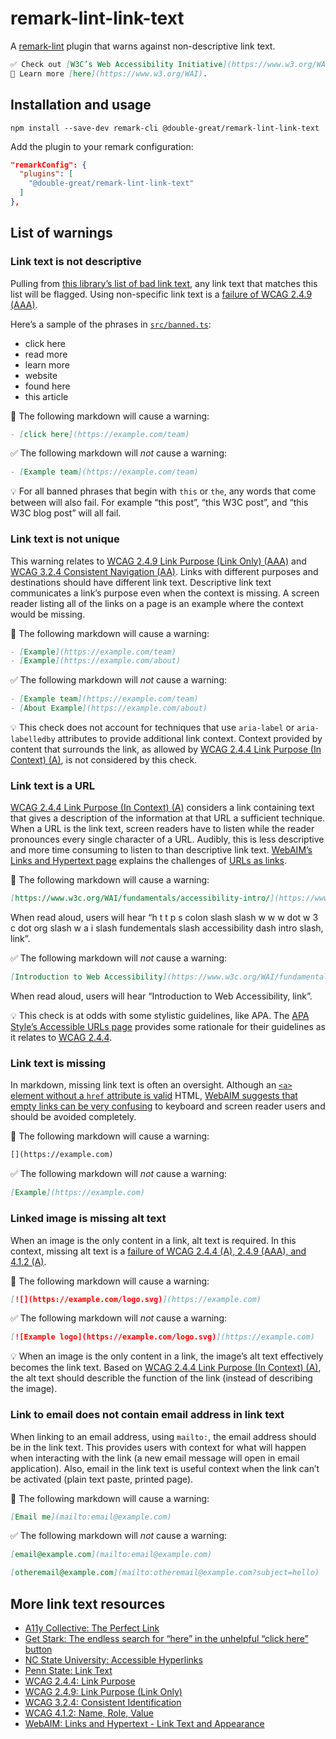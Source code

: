 # remark-lint-link-text

A [remark-lint](https://github.com/remarkjs/remark-lint) plugin that warns against non-descriptive link text.

```md
✅ Check out [W3C’s Web Accessibility Initiative](https://www.w3.org/WAI) to learn more.
🚫 Learn more [here](https://www.w3.org/WAI).
```

## Installation and usage

```shell
npm install --save-dev remark-cli @double-great/remark-lint-link-text
```

Add the plugin to your remark configuration:

```json
"remarkConfig": {
  "plugins": [
    "@double-great/remark-lint-link-text"
  ]
},
```

## List of warnings

### Link text is not descriptive

Pulling from [this library’s list of bad link text](src/banned.ts), any link text that matches this list will be flagged. Using non-specific link text is a [failure of WCAG 2.4.9 (AAA)](https://www.w3.org/WAI/WCAG21/Techniques/failures/F84.html).

Here’s a sample of the phrases in [`src/banned.ts`](src/banned.ts):

- click here
- read more
- learn more
- website
- found here
- this article

🚫 The following markdown will cause a warning:

```md
- [click here](https://example.com/team)
```

✅ The following markdown will _not_ cause a warning:

```md
- [Example team](https://example.com/team)
```

💡 For all banned phrases that begin with `this` or `the`, any words that come between will also fail. For example “this post”, “this W3C post”, and “this W3C blog post” will all fail.

### Link text is not unique

This warning relates to [WCAG 2.4.9 Link Purpose (Link Only) (AAA)](https://www.w3.org/WAI/WCAG21/quickref/?showtechniques=249#link-purpose-link-only) and [WCAG 3.2.4 Consistent Navigation (AA)](https://www.w3.org/WAI/WCAG21/quickref/?showtechniques=324#consistent-identification). Links with different purposes and destinations should have different link text. Descriptive link text communicates a link’s purpose even when the context is missing. A screen reader listing all of the links on a page is an example where the context would be missing.

🚫 The following markdown will cause a warning:

```md
- [Example](https://example.com/team)
- [Example](https://example.com/about)
```

✅ The following markdown will _not_ cause a warning:

```md
- [Example team](https://example.com/team)
- [About Example](https://example.com/about)
```

💡 This check does not account for techniques that use `aria-label` or `aria-labelledby` attributes to provide additional link context. Context provided by content that surrounds the link, as allowed by [WCAG 2.4.4 Link Purpose (In Context) (A)](https://www.w3.org/WAI/WCAG21/quickref/?showtechniques=244#link-purpose-in-context), is not considered by this check.

### Link text is a URL

[WCAG 2.4.4 Link Purpose (In Context) (A)](https://www.w3.org/WAI/WCAG21/quickref/?showtechniques=244#link-purpose-in-context) considers a link containing text that gives a description of the information at that URL a sufficient technique. When a URL is the link text, screen readers have to listen while the reader pronounces every single character of a URL. Audibly, this is less descriptive and more time consuming to listen to than descriptive link text. [WebAIM’s Links and Hypertext page](https://webaim.org/techniques/hypertext/link_text) explains the challenges of [URLs as links](https://webaim.org/techniques/hypertext/link_text#urls).

🚫 The following markdown will cause a warning:

```md
[https://www.w3c.org/WAI/fundamentals/accessibility-intro/](https://www.w3c.org/WAI/fundamentals/accessibility-intro/)
```

When read aloud, users will hear “h t t p s colon slash slash w w w dot w 3 c dot org slash w a i slash fundementals slash accessibility dash intro slash, link”.

✅ The following markdown will _not_ cause a warning:

```md
[Introduction to Web Accessibility](https://www.w3c.org/WAI/fundamentals/accessibility-intro/)
```

When read aloud, users will hear “Introduction to Web Accessibility, link”.

💡 This check is at odds with some stylistic guidelines, like APA. The [APA Style’s Accessible URLs page](https://apastyle.apa.org/style-grammar-guidelines/paper-format/accessibility/urls) provides some rationale for their guidelines as it relates to [WCAG 2.4.4](https://www.w3.org/WAI/WCAG21/quickref/?showtechniques=244#link-purpose-in-context).

### Link text is missing

In markdown, missing link text is often an oversight. Although an [`<a>` element without a `href` attribute is valid](https://html.spec.whatwg.org/#the-a-element) HTML, [WebAIM suggests that empty links can be very confusing](https://webaim.org/techniques/hypertext/link_text#empty_links) to keyboard and screen reader users and should be avoided completely.

🚫 The following markdown will cause a warning:

```md
[](https://example.com)
```

✅ The following markdown will _not_ cause a warning:

```md
[Example](https://example.com)
```

### Linked image is missing alt text

When an image is the only content in a link, alt text is required. In this context, missing alt text is a [failure of WCAG 2.4.4 (A), 2.4.9 (AAA), and 4.1.2 (A)](https://www.w3.org/WAI/WCAG21/Techniques/failures/F89).

🚫 The following markdown will cause a warning:

```md
[![](https://example.com/logo.svg)](https://example.com)
```

✅ The following markdown will _not_ cause a warning:

```md
[![Example logo](https://example.com/logo.svg)](https://example.com)
```

💡 When an image is the only content in a link, the image’s alt text effectively becomes the link text. Based on [WCAG 2.4.4 Link Purpose (In Context) (A)](https://www.w3.org/WAI/WCAG21/quickref/?showtechniques=244#link-purpose-in-context), the alt text should describle the function of the link (instead of describing the image).

### Link to email does not contain email address in link text

When linking to an email address, using `mailto:`, the email address should be in the link text. This provides users with context for what will happen when interacting with the link (a new email message will open in email application). Also, email in the link text is useful context when the link can’t be activated (plain text paste, printed page).

🚫 The following markdown will cause a warning:

```md
[Email me](mailto:email@example.com)
```

✅ The following markdown will _not_ cause a warning:

```md
[email@example.com](mailto:email@example.com)
```

```md
[otheremail@example.com](mailto:otheremail@example.com?subject=hello)
```

## More link text resources

- [A11y Collective: The Perfect Link](https://www.a11y-collective.com/blog/the-perfect-link/)
- [Get Stark: The endless search for “here” in the unhelpful “click here” button](https://www.getstark.co/blog/the-endless-search-for-here-in-the-unhelpful-click-here-button)
- [NC State University: Accessible Hyperlinks](https://accessibility.oit.ncsu.edu/accessible-hyperlinks/)
- [Penn State: Link Text](https://accessibility.psu.edu/linktext/)
- [WCAG 2.4.4: Link Purpose](https://www.w3.org/WAI/WCAG21/Understanding/link-purpose-in-context.html)
- [WCAG 2.4.9: Link Purpose (Link Only)](https://www.w3.org/WAI/WCAG21/Understanding/link-purpose-link-only.html)
- [WCAG 3.2.4: Consistent Identification](https://www.w3.org/WAI/WCAG21/Understanding/consistent-identification.html)
- [WCAG 4.1.2: Name, Role, Value](https://www.w3.org/WAI/WCAG21/Understanding/name-role-value)
- [WebAIM: Links and Hypertext - Link Text and Appearance](https://webaim.org/techniques/hypertext/link_text)
